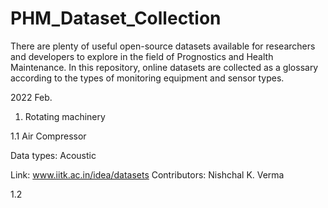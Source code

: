 # PHM_Dataset_Collection
There are plenty of useful open-source datasets available for researchers and developers to explore in the field of Prognostics and Health Maintenance.
In this repository, online datasets are collected as a glossary according to the types of monitoring equipment and sensor types.

2022 Feb.

1. Rotating machinery

1.1 Air Compressor

Data types: Acoustic

Link: www.iitk.ac.in/idea/datasets
Contributors: Nishchal K. Verma


1.2
